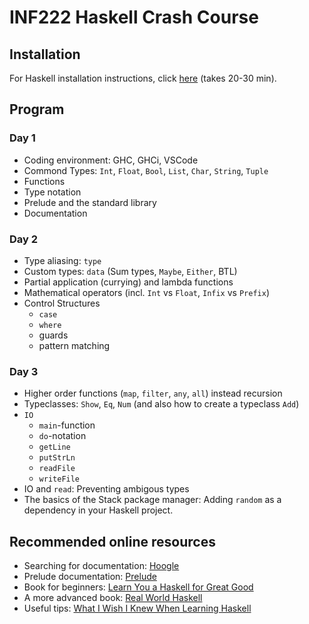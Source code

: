 # INF222 Haskell Crash Course

## Installation

For Haskell installation instructions, click [here](installation.md) (takes 20-30 min).

## Program

### Day 1
 - Coding environment: GHC, GHCi, VSCode
 - Commond Types: `Int`, `Float`, `Bool`, `List`, `Char`, `String`, `Tuple`
 - Functions
 - Type notation
 - Prelude and the standard library
 - Documentation

### Day 2
 - Type aliasing: `type`
 - Custom types: `data` (Sum types, `Maybe`, `Either`, BTL)
 - Partial application (currying) and lambda functions
 - Mathematical operators (incl. `Int` vs `Float`, `Infix` vs `Prefix`)
 - Control Structures
    - `case`
    - `where`
    - guards
    - pattern matching

### Day 3
  - Higher order functions (`map`, `filter`, `any`, `all`) instead recursion
  - Typeclasses: `Show`, `Eq`, `Num` (and also how to create a typeclass `Add`)
  - `IO`
    - `main`-function
    - `do`-notation
    - `getLine`
    - `putStrLn`
    - `readFile`
    - `writeFile`
  - IO and `read`: Preventing ambigous types
  - The basics of the Stack package manager: Adding `random` as a dependency in your Haskell project.

## Recommended online resources
  - Searching for documentation: [Hoogle](https://hoogle.haskell.org/)
  - Prelude documentation: [Prelude](https://hackage.haskell.org/package/base-4.14.0.0/docs/Prelude.html)
  - Book for beginners: [Learn You a Haskell for Great Good](http://learnyouahaskell.com/chapters)
  - A more advanced book: [Real World Haskell](http://book.realworldhaskell.org/)
  - Useful tips: [What I Wish I Knew When Learning Haskell](http://dev.stephendiehl.com/hask/)